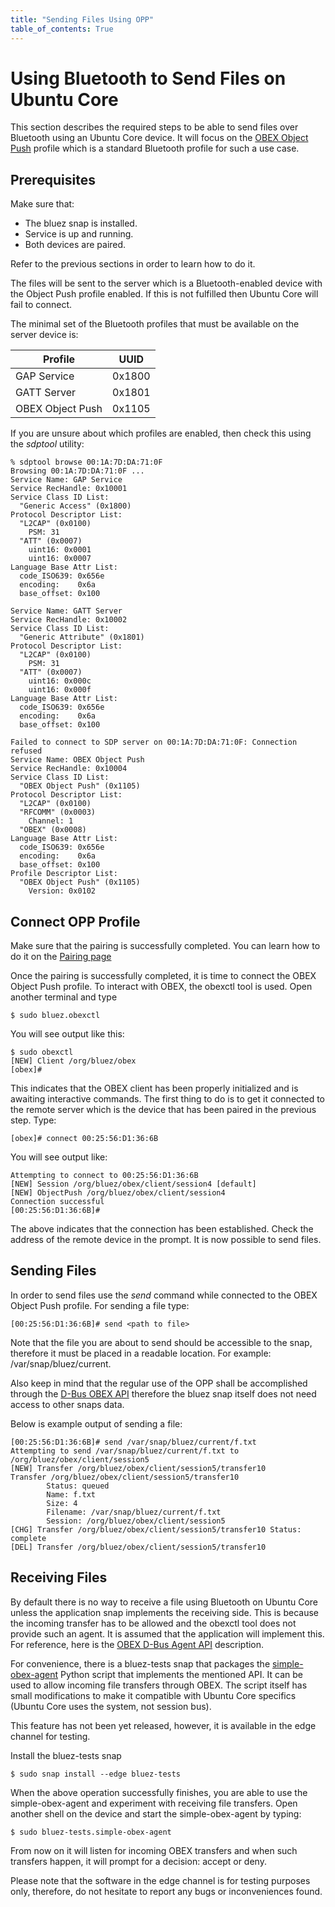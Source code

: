 ```yaml
---
title: "Sending Files Using OPP"
table_of_contents: True
---
```


# Using Bluetooth to Send Files on Ubuntu Core

This section describes the required steps to be able to send files over
Bluetooth using an Ubuntu Core device. It will focus on the [OBEX Object
Push](https://www.bluetooth.org/docman/handlers/downloaddoc.ashx?doc_id=309007&amp;vId=346844)
profile which is a standard Bluetooth profile for such a use case.

## Prerequisites

Make sure that:

* The bluez snap is installed.
* Service is up and running.
* Both devices are paired.

Refer to the previous sections in order to learn how to do it.

The files will be sent to the server which is a Bluetooth-enabled device with
the Object Push profile enabled. If this is not fulfilled then Ubuntu Core will
fail to connect.

The minimal set of the Bluetooth profiles that must be available on the server
device is:

|   Profile        |  UUID  |
|------------------|:------:|
| GAP Service      | 0x1800 |
| GATT Server      | 0x1801 |
| OBEX Object Push | 0x1105 |

If you are unsure about which profiles are enabled, then check this using the
*sdptool* utility:

```
% sdptool browse 00:1A:7D:DA:71:0F
Browsing 00:1A:7D:DA:71:0F ...
Service Name: GAP Service
Service RecHandle: 0x10001
Service Class ID List:
  "Generic Access" (0x1800)
Protocol Descriptor List:
  "L2CAP" (0x0100)
    PSM: 31
  "ATT" (0x0007)
    uint16: 0x0001
    uint16: 0x0007
Language Base Attr List:
  code_ISO639: 0x656e
  encoding:    0x6a
  base_offset: 0x100

Service Name: GATT Server
Service RecHandle: 0x10002
Service Class ID List:
  "Generic Attribute" (0x1801)
Protocol Descriptor List:
  "L2CAP" (0x0100)
    PSM: 31
  "ATT" (0x0007)
    uint16: 0x000c
    uint16: 0x000f
Language Base Attr List:
  code_ISO639: 0x656e
  encoding:    0x6a
  base_offset: 0x100

Failed to connect to SDP server on 00:1A:7D:DA:71:0F: Connection refused
Service Name: OBEX Object Push
Service RecHandle: 0x10004
Service Class ID List:
  "OBEX Object Push" (0x1105)
Protocol Descriptor List:
  "L2CAP" (0x0100)
  "RFCOMM" (0x0003)
    Channel: 1
  "OBEX" (0x0008)
Language Base Attr List:
  code_ISO639: 0x656e
  encoding:    0x6a
  base_offset: 0x100
Profile Descriptor List:
  "OBEX Object Push" (0x1105)
    Version: 0x0102
```

## Connect OPP Profile

Make sure that the pairing is successfully completed. You can learn how to do it
on the [Pairing page](pairing/introduction.html)

Once the pairing is successfully completed, it is time to connect the OBEX
Object Push profile. To interact with OBEX, the obexctl tool is used. Open
another terminal and type

```
$ sudo bluez.obexctl
```

You will see output like this:

```
$ sudo obexctl
[NEW] Client /org/bluez/obex 
[obex]#
```

This indicates that the OBEX client has been properly initialized and is
awaiting interactive commands. The first thing to do is to get it connected to
the remote server which is the device that has been paired in the previous
step. Type:

```
[obex]# connect 00:25:56:D1:36:6B
```

You will see output like:

```
Attempting to connect to 00:25:56:D1:36:6B
[NEW] Session /org/bluez/obex/client/session4 [default]
[NEW] ObjectPush /org/bluez/obex/client/session4 
Connection successful
[00:25:56:D1:36:6B]#
```

The above indicates that the connection has been established. Check the address
of the remote device in the prompt. It is now possible to send files.

## Sending Files

In order to send files use the *send* command while connected to the OBEX Object
Push profile. For sending a file type:

```
[00:25:56:D1:36:6B]# send <path to file>
```

Note that the file you are about to send should be accessible to the snap,
therefore it must be placed in a readable location. For example:
/var/snap/bluez/current.

Also keep in mind that the regular use of the OPP shall be accomplished through
the [D-Bus OBEX
API](https://git.kernel.org/pub/scm/bluetooth/bluez.git/tree/doc/obex-api.txt)
therefore the bluez snap itself does not need access to other snaps data. 

Below is example output of sending a file:

```
[00:25:56:D1:36:6B]# send /var/snap/bluez/current/f.txt
Attempting to send /var/snap/bluez/current/f.txt to /org/bluez/obex/client/session5
[NEW] Transfer /org/bluez/obex/client/session5/transfer10 
Transfer /org/bluez/obex/client/session5/transfer10
        Status: queued
        Name: f.txt
        Size: 4
        Filename: /var/snap/bluez/current/f.txt
        Session: /org/bluez/obex/client/session5
[CHG] Transfer /org/bluez/obex/client/session5/transfer10 Status: complete
[DEL] Transfer /org/bluez/obex/client/session5/transfer10
```

## Receiving Files

By default there is no way to receive a file using Bluetooth on Ubuntu Core
unless the application snap implements the receiving side. This is because the
incoming transfer has to be allowed and the obexctl tool does not provide
such an agent. It is assumed that the application will implement this. For
reference, here is the [OBEX D-Bus Agent
API](https://git.kernel.org/cgit/bluetooth/bluez.git/tree/doc/obex-agent-api.txt)
description.

For convenience, there is a bluez-tests snap that packages the
[simple-obex-agent](https://git.kernel.org/cgit/bluetooth/bluez.git/tree/test/simple-obex-agent)
Python script that implements the mentioned API. It can be used to allow
incoming file transfers through OBEX. The script itself has small
modifications to make it compatible with Ubuntu Core specifics (Ubuntu Core uses
the system, not session bus).

This feature has not been yet released, however, it is available in the edge
channel for testing.

Install the bluez-tests snap

```
$ sudo snap install --edge bluez-tests
```

When the above operation successfully finishes, you are able to use the
simple-obex-agent and experiment with receiving file transfers. Open another
shell on the device and start the simple-obex-agent by typing:

```
$ sudo bluez-tests.simple-obex-agent
```

From now on it will listen for incoming OBEX transfers and when such transfers
happen, it will prompt for a decision: accept or deny.

Please note that the software in the edge channel is for testing purposes only,
therefore, do not hesitate to report any bugs or inconveniences found.
